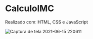 # CalculoIMC
Realizado com: HTML, CSS e JavaScript


![Captura de tela 2021-06-15 220611](https://user-images.githubusercontent.com/69328711/122142471-f1c0fa80-ce25-11eb-9d88-1a05442f538f.png)
